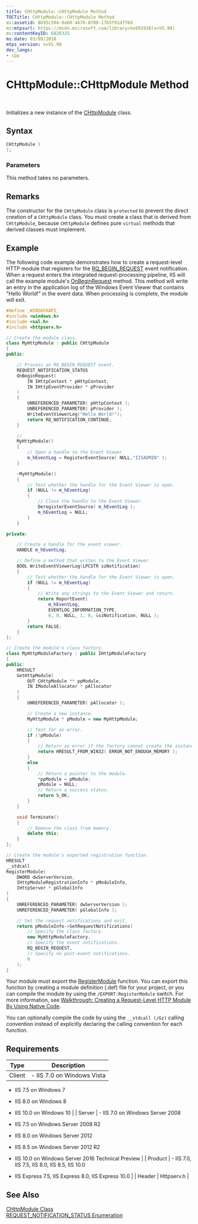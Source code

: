 ```yaml
---
title: CHttpModule::CHttpModule Method
TOCTitle: CHttpModule::CHttpModule Method
ms:assetid: 8b95c504-0a60-4676-8708-1765f91d7f6d
ms:mtpsurl: https://msdn.microsoft.com/library/ms692938(v=VS.90)
ms:contentKeyID: 6826325
ms.date: 03/09/2018
mtps_version: v=VS.90
dev_langs:
- cpp
---
```


# CHttpModule::CHttpModule Method

 

Initializes a new instance of the [CHttpModule](chttpmodule-class.md) class.

## Syntax

```cpp
CHttpModule (  
);  
```

### Parameters

This method takes no parameters.

## Remarks

The constructor for the `CHttpModule` class is `protected` to prevent the direct creation of a `CHttpModule` class. You must create a class that is derived from `CHttpModule`, because `CHttpModule` defines pure `virtual` methods that derived classes must implement.

## Example

The following code example demonstrates how to create a request-level HTTP module that registers for the [RQ\_BEGIN\_REQUEST](request-processing-constants.md) event notification. When a request enters the integrated request-processing pipeline, IIS will call the example module's [OnBeginRequest](chttpmodule-onbeginrequest-method.md) method. This method will write an entry in the application log of the Windows Event Viewer that contains "Hello World\!" in the event data. When processing is complete, the module will exit.

```cpp
#define _WINSOCKAPI_
#include <windows.h>
#include <sal.h>
#include <httpserv.h>

// Create the module class.
class MyHttpModule : public CHttpModule
{
public:

    // Process an RQ_BEGIN_REQUEST event.
    REQUEST_NOTIFICATION_STATUS
    OnBeginRequest(
        IN IHttpContext * pHttpContext,
        IN IHttpEventProvider * pProvider
    )
    {
        UNREFERENCED_PARAMETER( pHttpContext );
        UNREFERENCED_PARAMETER( pProvider );
        WriteEventViewerLog("Hello World!");
        return RQ_NOTIFICATION_CONTINUE;
    }

    // 
    MyHttpModule()
    {
        // Open a handle to the Event Viewer.
        m_hEventLog = RegisterEventSource( NULL,"IISADMIN" );
    }

    ~MyHttpModule()
    {
        // Test whether the handle for the Event Viewer is open.
        if (NULL != m_hEventLog)
        {
            // Close the handle to the Event Viewer.
            DeregisterEventSource( m_hEventLog );
            m_hEventLog = NULL;
        }
    }

private:

    // Create a handle for the event viewer.
    HANDLE m_hEventLog;

    // Define a method that writes to the Event Viewer.
    BOOL WriteEventViewerLog(LPCSTR szNotification)
    {
        // Test whether the handle for the Event Viewer is open.
        if (NULL != m_hEventLog)
        {
            // Write any strings to the Event Viewer and return.
            return ReportEvent(
                m_hEventLog,
                EVENTLOG_INFORMATION_TYPE,
                0, 0, NULL, 1, 0, &szNotification, NULL );
        }
        return FALSE;
    }
};

// Create the module's class factory.
class MyHttpModuleFactory : public IHttpModuleFactory
{
public:
    HRESULT
    GetHttpModule(
        OUT CHttpModule ** ppModule, 
        IN IModuleAllocator * pAllocator
    )
    {
        UNREFERENCED_PARAMETER( pAllocator );

        // Create a new instance.
        MyHttpModule * pModule = new MyHttpModule;

        // Test for an error.
        if (!pModule)
        {
            // Return an error if the factory cannot create the instance.
            return HRESULT_FROM_WIN32( ERROR_NOT_ENOUGH_MEMORY );
        }
        else
        {
            // Return a pointer to the module.
            *ppModule = pModule;
            pModule = NULL;
            // Return a success status.
            return S_OK;
        }            
    }

    void Terminate()
    {
        // Remove the class from memory.
        delete this;
    }
};

// Create the module's exported registration function.
HRESULT
__stdcall
RegisterModule(
    DWORD dwServerVersion,
    IHttpModuleRegistrationInfo * pModuleInfo,
    IHttpServer * pGlobalInfo
)
{
    UNREFERENCED_PARAMETER( dwServerVersion );
    UNREFERENCED_PARAMETER( pGlobalInfo );

    // Set the request notifications and exit.
    return pModuleInfo->SetRequestNotifications(
        // Specify the class factory.
        new MyHttpModuleFactory,
        // Specify the event notifications.
        RQ_BEGIN_REQUEST,
        // Specify no post-event notifications.
        0
    );
}
```

Your module must export the [RegisterModule](pfn-registermodule-function.md) function. You can export this function by creating a module definition (.def) file for your project, or you can compile the module by using the `/EXPORT:RegisterModule` switch. For more information, see [Walkthrough: Creating a Request-Level HTTP Module By Using Native Code](https://msdn.microsoft.com/library/ms689320).

You can optionally compile the code by using the `__stdcall (/Gz)` calling convention instead of explicitly declaring the calling convention for each function.

## Requirements

| Type | Description |
| --- | --- |
| Client | - IIS 7.0 on Windows Vista

- IIS 7.5 on Windows 7

- IIS 8.0 on Windows 8

- IIS 10.0 on Windows 10 |
| Server | - IIS 7.0 on Windows Server 2008

- IIS 7.5 on Windows Server 2008 R2

- IIS 8.0 on Windows Server 2012

- IIS 8.5 on Windows Server 2012 R2

- IIS 10.0 on Windows Server 2016 Technical Preview |
| Product | - IIS 7.0, IIS 7.5, IIS 8.0, IIS 8.5, IIS 10.0

- IIS Express 7.5, IIS Express 8.0, IIS Express 10.0 |
| Header | Httpserv.h |


## See Also

[CHttpModule Class](chttpmodule-class.md)  
[REQUEST\_NOTIFICATION\_STATUS Enumeration](request-notification-status-enumeration.md)

